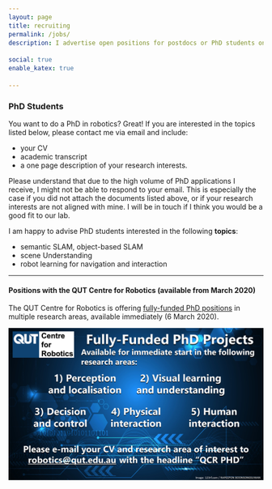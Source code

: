 ```yaml
---
layout: page
title: recruiting
permalink: /jobs/
description: I advertise open positions for postdocs or PhD students on this page.

social: true
enable_katex: true

---
```


### PhD Students

You want to do a PhD in robotics? Great! If you are interested in the topics listed below, please contact me via email and include:
 * your CV
 * academic transcript
 * a one page description of your research interests.

Please understand that due to the high volume of PhD applications I receive, I might not be able to respond to your email. This is especially the case if you did not attach the documents listed above, or if your research interests are not aligned with mine. I will be in touch if I think you would be a good fit to our lab.

I am happy to advise PhD students interested in the following **topics**:
 * semantic SLAM, object-based SLAM
 * scene Understanding
 * robot learning for navigation and interaction



---

<!-- I can currently offer the following positions. Please read the position descriptions and contact me if you are interested. -->

<!-- ### Postdoctoral Research Fellow
We are offering a **3 year contract for a postdoc** to work with me in the Visual Learning and Understanding research program. Please read the [position description](postdoc_march2020) (advertised: 6 March 2020) and contact me if you are interested.
 -->

<!--
### PhD Students

#### Visual Learning and Understanding (available from 6 March 2020)

I can offer a position for the Visual Learning and Understanding program I lead in the Centre. If you are interested in doing your PhD in **semantic SLAM, scene understanding, or reliable deep learning for robotic vision**, please contact me with your CV and a research proposal.

#### Reinforcement Learning on Semantic Maps (available from 9 March 2020)

I am looking for a PhD student to work specifically on the topic of applying **reinforcement learning for complex tasks on semantic object-based maps**. This position is supported by an Amazon Research Award 2020 and builds on some of my [previous research](projects/learningtonavigate/) in this area. Please contact me with your CV and a research proposal. -->


#### Positions with the QUT Centre for Robotics (available from March 2020)

The QUT Centre for Robotics is offering [fully-funded PhD positions](PhD_march2020) in multiple research areas, available immediately (6 March 2020).

<a href="PhD_march2020"><img class="col three" src="/assets/img/jobs/phd_ad.jpg"/></a>

<!--
### QUT Centre for Robotics is hiring

We are hiring a Postdoctoral Research Fellow.


## Postdoctoral Research Fellow -->
